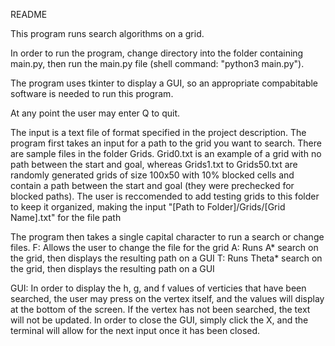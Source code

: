 README

This program runs search algorithms on a grid. 

In order to run the program, change directory into the folder containing main.py, then run the main.py file (shell command: "python3 main.py").

The program uses tkinter to display a GUI, so an appropriate compabitable software is needed to run this program.

At any point the user may enter Q to quit.

The input is a text file of format specified in the project description. The program first takes an input for a path to the grid you want to search. 
There are sample files in the folder Grids. Grid0.txt is an example of a grid with no path between the start and goal, whereas Grids1.txt to Grids50.txt are randomly generated grids of size 100x50 with 10% blocked cells and contain a path between the start and goal (they were prechecked for blocked paths). 
The user is reccomended to add testing grids to this folder to keep it organized, making the input "[Path to Folder]/Grids/[Grid Name].txt" for the file path

The program then takes a single capital character to run a search or change files. 
    F: Allows the user to change the file for the grid
    A: Runs A* search on the grid, then displays the resulting path on a GUI
    T: Runs Theta* search on the grid, then displays the resulting path on a GUI
    
GUI: 
In order to display the h, g, and f values of verticies that have been searched, the user may press on the vertex itself, and the values will display at the bottom of the screen. If the vertex has not been searched, the text will not be updated.
In order to close the GUI, simply click the X, and the terminal will allow for the next input once it has been closed.

